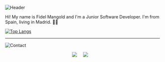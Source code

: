 ![Header](https://i.imgur.com/IQe9kSI.png)

Hi! My name is Fidel Mangold and I'm a Junior Software Developer. I'm from Spain, living in Madrid.  👩‍💻

[![Top Langs](https://github-readme-stats.vercel.app/api/top-langs/?username=fydiog&layout=compact&langs_count=10&theme=dracula)](https://github.com/anuraghazra/github-readme-stats)
<hr>

![Contact](https://i.imgur.com/2VMm5LW.png)
 
<p align='center'>
  <a href="https://www.linkedin.com/in/fidelmangold/"><img src="https://img.shields.io/badge/LinkedIn-0077B5?style=for-the-badge&logo=linkedin&logoColor=white" /></a>&nbsp;&nbsp;&nbsp;&nbsp;
  <a href="mailto:fydiog@gmail.com?subject=Hi Fidel!"><img src="https://img.shields.io/badge/Gmail-eeeeee?style=for-the-badge&logo=gmail&logoColor=white"></a>&nbsp;&nbsp;&nbsp;&nbsp;
</p>
